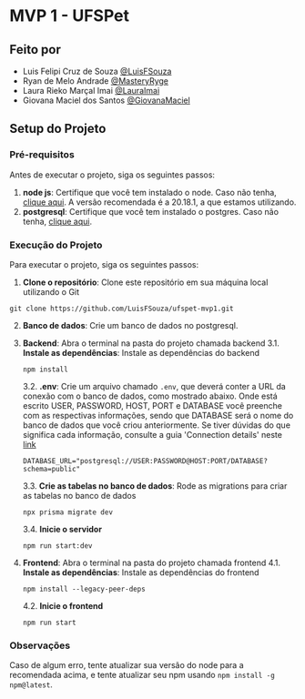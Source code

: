 # MVP 1 - UFSPet
## Feito por
- Luis Felipi Cruz de Souza [@LuisFSouza](https://github.com/LuisFSouza)
- Ryan de Melo Andrade [@MasteryRyge](https://github.com/MasteryRyge)
- Laura Rieko Marçal Imai [@LauraImai](https://github.com/LauraImai)
- Giovana Maciel dos Santos [@GiovanaMaciel](https://github.com/GiovanaMaciel)

## Setup do Projeto
### Pré-requisitos
Antes de executar o projeto, siga os seguintes passos:

1. **node js**: Certifique que você tem instalado o node. Caso não tenha, [clique aqui](https://nodejs.org/pt). A versão recomendada é a 20.18.1, a que estamos utilizando. 
1. **postgresql**: Certifique que você tem instalado o postgres. Caso não tenha, [clique aqui](https://www.postgresql.org/).

### Execução do Projeto
Para executar o projeto, siga os seguintes passos:

1. **Clone o repositório**: Clone este repositório em sua máquina local utilizando o Git
```
git clone https://github.com/LuisFSouza/ufspet-mvp1.git
```

2. **Banco de dados**: Crie um banco de dados no postgresql.

3. **Backend**: Abra o terminal na pasta do projeto chamada backend
    3.1. **Instale as dependências**: Instale as dependências do backend
    ```
    npm install
    ```
    3.2. **.env**: Crie um arquivo chamado `.env`, que deverá conter a URL da conexão com o banco de dados, como mostrado abaixo. Onde está escrito USER, PASSWORD, HOST, PORT e DATABASE você preenche com as respectivas informações, sendo que DATABASE será o nome do banco de dados que você criou anteriormente. Se tiver dúvidas do que significa cada informação, consulte a guia 'Connection details' neste [link](https://www.prisma.io/docs/orm/overview/databases/postgresql)
    ```
    DATABASE_URL="postgresql://USER:PASSWORD@HOST:PORT/DATABASE?schema=public"
    ```
    3.3. **Crie as tabelas no banco de dados**: Rode as migrations para criar as tabelas no banco de dados
    ```
    npx prisma migrate dev
    ```
    3.4. **Inicie o servidor**
    ```
    npm run start:dev
    ```

4. **Frontend**: Abra o terminal na pasta do projeto chamada frontend
    4.1. **Instale as dependências**: Instale as dependências do frontend
    ```
    npm install --legacy-peer-deps
    ```
    4.2. **Inicie o frontend**
    ```
    npm run start
    ```

### Observações
Caso de algum erro, tente atualizar sua versão do node para a recomendada acima, e tente atualizar seu npm usando `npm install -g npm@latest`.
